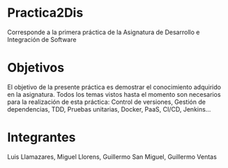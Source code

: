 # Practica2Dis
Corresponde a la primera práctica de la Asignatura de Desarrollo e Integración de Software
# Objetivos
El objetivo de la presente práctica es demostrar el conocimiento adquirido en la
asignatura. Todos los temas vistos hasta el momento son necesarios para la realización
de esta práctica: Control de versiones, Gestión de dependencias, TDD, Pruebas unitarias,
Docker, PaaS, CI/CD, Jenkins…
# Integrantes
Luis Llamazares, Miguel Llorens, Guillermo San Miguel, Guillermo Ventas
